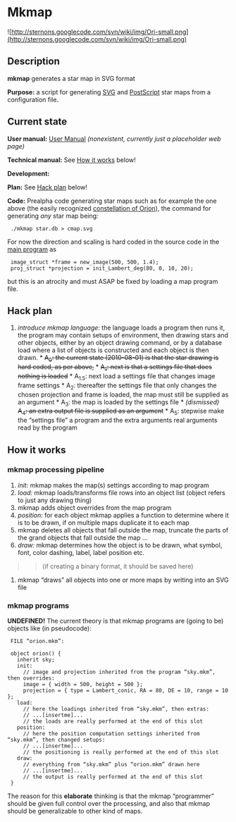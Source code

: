 # Mkmap #

![http://sternons.googlecode.com/svn/wiki/img/Ori-small.png](http://sternons.googlecode.com/svn/wiki/img/Ori-small.png)

## Description ##

**mkmap** generates a star map in SVG format

**Purpose:** a script for generating [SVG](http://en.wikipedia.org/wiki/SVG)
and [PostScript](http://en.wikipedia.org/wiki/PostScript) star maps from a
configuration file.

## Current state ##

**User manual:** [User Manual](http://sternons.blogspot.com/p/mkmap.html)
_(nonexistent, currently just a placeholder web page)_

**Technical manual:** See [How it works](#How_it_works.md) below!

**Development:**

**Plan:** See [Hack plan](#Hack_plan.md) below!

**Code:** Prealpha code generating star maps such as for example the one
above (the easily recognized
[constellation of Orion](http://en.wikipedia.org/wiki/Orion_(constellation))),
the command for generating _any_ star map being:
```
 ./mkmap star.db > cmap.svg
```
For now the direction and scaling is hard coded in the source code in the
[main program](http://code.google.com/p/sternons/source/browse/trunk/mkmap/mkmap.c?r=35#231)
as
```
 image_struct *frame = new_image(500, 500, 1.4);
 proj_struct *projection = init_Lambert_deg(80, 0, 10, 20);
```
but this is an atrocity and must ASAP be fixed by loading a map program file.

## Hack plan ##

  1. _introduce mkmap language_: the language loads a program then runs it, the program may contain setups of environment, then drawing stars and other objects, either by an object drawing command, or by a database load where a list of objects is constructed and each object is then drawn.
    * ~~A<sub>0</sub>: the current state (2010-08-01) is that the star drawing is hard coded, as per above,~~
    * ~~A<sub>1</sub>: next is that a settings file that does nothing is loaded~~
    * A<sub>1.5</sub>: next load a settings file that changes image frame settings
    * A<sub>2</sub>: thereafter the settings file that only changes the chosen projection and frame is loaded, the map must still be supplied as an argument
    * A<sub>3</sub>: the map is loaded by the settings file
    * _(dismissed)_ ~~A<sub>4</sub>: an extra output file is supplied as an argument~~
    * A<sub>5</sub>: stepwise make the “settings file” a program and the extra arguments real arguments read by the program

## How it works ##

### mkmap processing pipeline ###
  1. _init:_ mkmap makes the map(s) settings according to map program
  1. _load:_ mkmap loads/transforms file rows into an object list (object refers to just any drawing thing)
  1. mkmap adds object overrides from the map program
  1. _position:_ for each object mkmap applies a function to determine where it is to be drawn, if on multiple maps duplicate it to each map
  1. mkmap deletes all objects that fall outside the map, truncate the parts of the grand objects that fall outside the map ...
  1. _draw:_ mkmap determines how the object is to be drawn, what symbol, font, color dashing, label, label position etc.
> > (if creating a binary format, it should be saved here)
  1. mkmap “draws” all objects into one or more maps by writing into an SVG file

### mkmap programs ###
**UNDEFINED!** The current theory is that mkmap programs are (going to be) objects
like (in pseudocode):
```
 FILE “orion.mkm”:

 object orion() {
   inherit sky;
   init:
     // image and projection inherited from the program “sky.mkm”, then overrides:
     image = { width = 500, height = 500 };
     projection = { type = Lambert_conic, RA = 80, DE = 10, range = 10 };
   load:
     // here the loadings inherited from “sky.mkm”, then extras:
     // ...[insertme]...
     // the loads are really performed at the end of this slot
   position:
     // here the position computation settings inherited from “sky.mkm”, then changed setups:
     // ...[insertme]...
     // the positioning is really performed at the end of this slot
   draw:
     // everything from “sky.mkm” plus “orion.mkm” drawn here
     // ...[insertme]...
     // the output is really performed at the end of this slot
 }
```
The reason for this **elaborate** thinking is that the mkmap “programmer” should be
given full control over the processing, and also that mkmap should be generalizable
to other kind of maps.